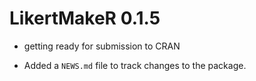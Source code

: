 # LikertMakeR 0.1.5

* getting ready for submission to CRAN

* Added a `NEWS.md` file to track changes to the package.
